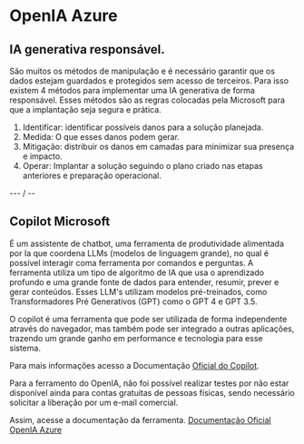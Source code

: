 # OpenIA Azure

## IA generativa responsável.

São muitos os métodos de manipulação e é necessário garantir que os dados estejam guardados e protegidos sem acesso de terceiros. 
Para isso existem 4 métodos para implementar uma IA generativa de forma responsável. Esses métodos são as regras colocadas pela Microsoft para que a implantação seja segura e prática. 

1) Identificar: identificar possíveis danos para a solução planejada. 
2) Medida: O que esses danos podem gerar. 
3) Mitigação: distribuir os danos em camadas para minimizar sua presença e impacto. 
4) Operar: Implantar a solução seguindo o plano criado nas etapas anteriores e preparação operacional. 

--- / --
## Copilot Microsoft 

É um assistente de chatbot, uma ferramenta de produtividade alimentada por Ia que coordena LLMs (modelos de linguagem grande), no qual é possível interagir coma ferramenta por comandos e perguntas. A ferramenta utiliza um tipo de algoritmo de IA que usa o aprendizado profundo e uma grande fonte de dados para entender, resumir, prever e gerar conteúdos. 
Esses LLM's utilizam modelos pré-treinados, como Transformadores Pré Generativos (GPT) como o GPT 4 e GPT 3.5. 

O copilot é uma ferramenta que pode ser utilizada de forma independente através do navegador, mas também pode ser integrado a outras aplicações, trazendo um grande ganho em performance e tecnologia para esse sistema. 

Para mais informações acesso a Documentação [Oficial do Copilot](https://microsoftlearning.github.io/mslearn-ai-fundamentals/Instructions/Labs/12-generative-ai.html).

Para a ferramento do OpenIA, não foi possível realizar testes por não estar disponível ainda para contas gratuitas de pessoas físicas, sendo necessário solicitar a liberação por um e-mail comercial. 

Assim, acesse a documentação da ferramenta. [Documentação Oficial OpenIA Azure](https://microsoftlearning.github.io/mslearn-ai-fundamentals/Instructions/Labs/13-azure-openai.html)
